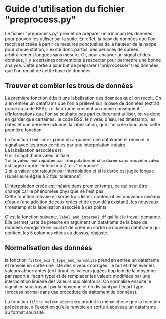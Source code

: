 # Guide d'utilisation du fichier "preprocess.py"

Le fichier "preprocess.py" premet de préparer un minimum les données pour pouvoir les utiliser par la suite.
En effet, la base de données que l'on recoit est créée à partir de mesures ponctuelles de la hauteur de la nappe pour chque station, il existe donc parfosi des périodes de durées arbitrairement longues sans mesure. Or, pour analyser un signal et des données, il y a certaines conventions à respecter pour permettre une bonne analyse. Cette partie a pour but de préprarer ("préprocesser") les données que l'on recoit de cettte base de données.


## Trouver et combler les trous de données


La première fonction étbalit une labelisation des données que l'on recoit. On a en entrée un dataframe que l'on a prélevé sur la base de données (extrait grâce au code BSS). Le dataframe contient un ombre conséquent d'informations que l'on ne souhaite pas particulièrement utiliser, on va donc en garder que certaines : le code BSS, le niveau d'eau, les timestamp, les dates et une dernière colonne, la labelisation, que l'on crée donc avec cette première fonction.



La fonction `find_holes` prend en argument une dataframe et renvoie le signal avec les trous comblés par une interpolation linéaire.  
La labelisation associée est :   
0 si il s'agit d'une valeur initiale ;   
1 si la valeur est rajoutée par interpolation et si la duree sans nouvelle valeur est jugée courte -inferieur à 2 fois 'tolerance'- ;   
2 si la valeur est rajoutée par interpolation et si la durée est jugée longue (supérieure égale à 2 fois 'tolérance')  

L'interpolation créée est linéaire dans premier temps, ce qui peut être changé car le phénomène physique ne l'est pas.  
Cette fonction renvoie en sortie trois listes, contenant les nouveaux niveaux d'eaux (une addition de ceux crées et de ceux déja existant), les nouveaux timestamp et la labelisation associée à ces points.



C'est la fonction suivante, `label_and_interpol_df` qui fait le travail demandé.
Elle permet juste de prendre en argument un dataframe de la base de données enregistré en local et de créer en sortie un nouveau dataframe qui contient les 5 colonnes citées au dessus, réajusté.


## Normalisation des données


la fonction `filtre_ecart_type_and_normalize` prend en entrée un dataframe et renvoie en sortie une liste des niveaux corrigés : le but et d'enlever les valeurs abberrantes (en filtrant les valeurs jugées trop loin de la moyenne par raport à l'ecart type) et de remplacer les valeurs modifiées par une interpolation linéaire des valeurs aux alentours. On normalise ensuite le signal en soustrayant par la moyenne et en divisant par l'écart-type (process normal dans une procedure de traitement de données).


La fonction `filtre_valeur_aberrante` produit la même chose que la focntion précédente, à l'exeption qu'elle renvoie en sortie à nouveau un dataframe au format souhaité.
